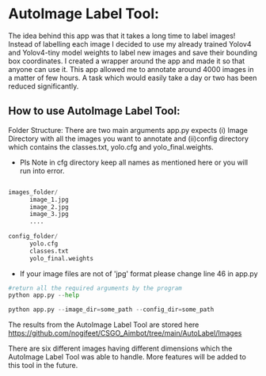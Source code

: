 # AutoImage Label Tool:

The idea behind this app was that it takes a long time to label images! Instead of labelling each image I decided to use my already trained Yolov4 and Yolov4-tiny model weights to label new images and save their bounding box coordinates. I created a wrapper around the app and made it so that anyone can use it. This app allowed me to annotate around 4000 images in a matter of few hours. A task which would easily take a day or two has been reduced significantly.

## How to use AutoImage Label Tool:

Folder Structure:
There are two main arguments app.py expects (i) Image Directory with all the images you want to annotate and (ii)config directory which contains the classes.txt, yolo.cfg and yolo_final.weights.

* Pls Note in cfg directory keep all names as mentioned here or you will run into error.

```python

images_folder/
      image_1.jpg
      image_2.jpg
      image_3.jpg
      ....
      
config_folder/
      yolo.cfg
      classes.txt
      yolo_final.weights     
 ```
 * If your image files are not of 'jpg' format please change line 46 in app.py 

```python
#return all the required arguments by the program
python app.py --help   

python app.py --image_dir=some_path --config_dir=some_path
 ```
 
 The results from the AutoImage Label Tool are stored here https://github.com/nogifeet/CSGO_Aimbot/tree/main/AutoLabel/Images
 
 There are six different images having different dimensions which the AutoImage Label Tool was able to handle. More features will be added to this tool in the future.

